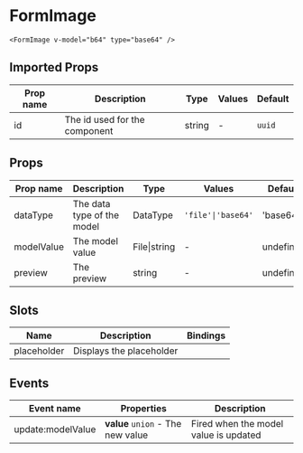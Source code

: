 # FormImage

```vue
<FormImage v-model="b64" type="base64" />
```

## Imported Props

| Prop name | Description                   | Type   | Values | Default |
| --------- | ----------------------------- | ------ | ------ | ------- |
| id        | The id used for the component | string | -      | `uuid`  |

## Props

| Prop name  | Description                | Type         | Values             | Default   |
| ---------- | -------------------------- | ------------ | ------------------ | --------- |
| dataType   | The data type of the model | DataType     | `'file'\|'base64'` | 'base64'  |
| modelValue | The model value            | File\|string | -                  | undefined |
| preview    | The preview                | string       | -                  | undefined |

## Slots

| Name        | Description              | Bindings |
| ----------- | ------------------------ | -------- |
| placeholder | Displays the placeholder |          |

## Events

| Event name        | Properties                        | Description                           |
| ----------------- | --------------------------------- | ------------------------------------- |
| update:modelValue | **value** `union` - The new value | Fired when the model value is updated |
